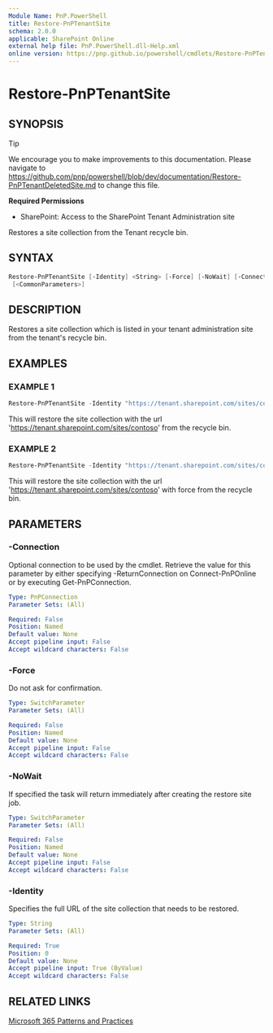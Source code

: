 ```yaml
---
Module Name: PnP.PowerShell
title: Restore-PnPTenantSite
schema: 2.0.0
applicable: SharePoint Online
external help file: PnP.PowerShell.dll-Help.xml
online version: https://pnp.github.io/powershell/cmdlets/Restore-PnPTenantSite.html
---
```

 
# Restore-PnPTenantSite

## SYNOPSIS

> [!TIP]
> We encourage you to make improvements to this documentation. Please navigate to https://github.com/pnp/powershell/blob/dev/documentation/Restore-PnPTenantDeletedSite.md to change this file.


**Required Permissions**

* SharePoint: Access to the SharePoint Tenant Administration site

Restores a site collection from the Tenant recycle bin.

## SYNTAX

```powershell
Restore-PnPTenantSite [-Identity] <String> [-Force] [-NoWait] [-Connection <PnPConnection>]
 [<CommonParameters>]
```

## DESCRIPTION
Restores a site collection which is listed in your tenant administration site from the tenant's recycle bin.

## EXAMPLES

### EXAMPLE 1
```powershell
Restore-PnPTenantSite -Identity "https://tenant.sharepoint.com/sites/contoso"
```

This will restore the site collection with the url 'https://tenant.sharepoint.com/sites/contoso' from the recycle bin.

### EXAMPLE 2
```powershell
Restore-PnPTenantSite -Identity "https://tenant.sharepoint.com/sites/contoso" -Force
```

This will restore the site collection with the url 'https://tenant.sharepoint.com/sites/contoso' with force from the recycle bin.

## PARAMETERS

### -Connection
Optional connection to be used by the cmdlet. Retrieve the value for this parameter by either specifying -ReturnConnection on Connect-PnPOnline or by executing Get-PnPConnection.

```yaml
Type: PnPConnection
Parameter Sets: (All)

Required: False
Position: Named
Default value: None
Accept pipeline input: False
Accept wildcard characters: False
```

### -Force
Do not ask for confirmation.

```yaml
Type: SwitchParameter
Parameter Sets: (All)

Required: False
Position: Named
Default value: None
Accept pipeline input: False
Accept wildcard characters: False
```

### -NoWait
If specified the task will return immediately after creating the restore site job.

```yaml
Type: SwitchParameter
Parameter Sets: (All)

Required: False
Position: Named
Default value: None
Accept pipeline input: False
Accept wildcard characters: False
```


### -Identity
Specifies the full URL of the site collection that needs to be restored.

```yaml
Type: String
Parameter Sets: (All)

Required: True
Position: 0
Default value: None
Accept pipeline input: True (ByValue)
Accept wildcard characters: False
```

## RELATED LINKS

[Microsoft 365 Patterns and Practices](https://aka.ms/m365pnp)

